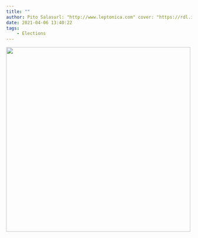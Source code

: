 ```yaml
---
title: ""
author: Pito Salasurl: "http://www.leptonica.com" cover: "https://rdl.ink/render/http%3A%2F%2Fwww.leptonica.com" 
date: 2021-04-06 13:40:22
tags:
    - Elections
---
```

<img src=https://rdl.ink/render/http%3A%2F%2Fwww.leptonica.com width="500">


